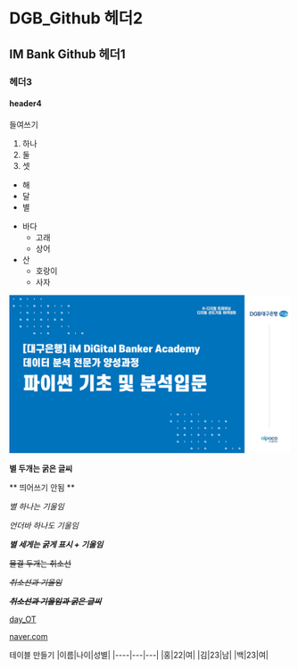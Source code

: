 # DGB_Github 헤더2

## IM Bank Github 헤더1

### 헤더3

#### header4

들여쓰기
  1) 하나
  2) 둘
  3) 셋

  - 해
  - 달
  - 별

  * 바다
    * 고래
    * 상어
  * 산
    * 호랑이
    * 사자

![iM DiGital](/git_image.png)

**별 두개는 굵은 글씨**

** 띄어쓰기 안됨 **

*별 하나는 기울임*

_언더바 하나도 기울임_

***별 세게는 굵게 표시 + 기울임***

~~물결 두개는 취소선~~

~~*취소선과 기울임*~~

~~***취소선과 기울임과 굵은 글씨***~~

[day_OT](/day_OT)

[naver.com](https://www.naver.com)

테이블 만들기
|이름|나이|성별|
|----|---|---|
|홍|22|여|
|김|23|남|
|백|23|여|
